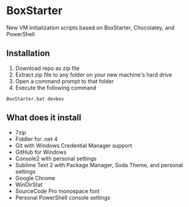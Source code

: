 BoxStarter
==========

New VM initialization scripts based on BoxStarter, Chocolatey, and PowerShell

## Installation

1. Download repo as zip file
2. Extract zip file to any folder on your new machine's hard drive
3. Open a command prompt to that folder
4. Execute the following command

```
BoxStarter.bat devbox
```

## What does it install

* 7zip
* Fiddler for .net 4
* Git with Windows Credential Manager support
* GitHub for Windows
* Console2 with personal settings
* Sublime Text 2 with Package Manager, Soda Theme, and personal settings
* Google Chrome
* WinDirStat
* SourceCode Pro monospace font
* Personal PowerShell console settings
